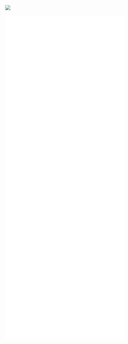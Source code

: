 ![](https://komarev.com/ghpvc/?username=exersalza)


![Metrics](https://github.com/exersalza/exersalza/blob/main/github-metrics.svg)
